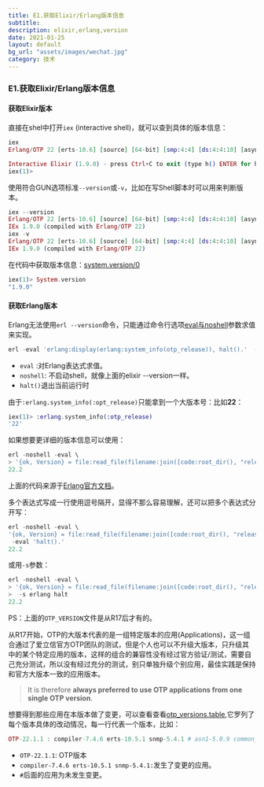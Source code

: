 ```yaml
---
title: E1.获取Elixir/Erlang版本信息
subtitle: 
description: elixir,erlang,version
date: 2021-01-25
layout: default
bg_url: "assets/images/wechat.jpg"
category: 技术
---
```

### E1.获取Elixir/Erlang版本信息

#### 获取Elixir版本

直接在shel中打开`iex` (interactive shell)，就可以查到具体的版本信息：

```elixir
iex
Erlang/OTP 22 [erts-10.6] [source] [64-bit] [smp:4:4] [ds:4:4:10] [async-threads:1] [hipe] [dtrace]

Interactive Elixir (1.9.0) - press Ctrl+C to exit (type h() ENTER for help)
iex(1)>
```

使用符合GUN选项标准`--version`或`-v`，比如在写Shell脚本时可以用来判断版本。

```elixir
iex --version
Erlang/OTP 22 [erts-10.6] [source] [64-bit] [smp:4:4] [ds:4:4:10] [async-threads:1] [hipe] [dtrace]
IEx 1.9.0 (compiled with Erlang/OTP 22)
iex -v
Erlang/OTP 22 [erts-10.6] [source] [64-bit] [smp:4:4] [ds:4:4:10] [async-threads:1] [hipe] [dtrace]
IEx 1.9.0 (compiled with Erlang/OTP 22) 
```

在代码中获取版本信息：[system.version/0](https://hexdocs.pm/elixir/System.html#version/0)

```elixir
iex(1)> System.version
"1.9.0"
```

#### 获取Erlang版本

Erlang无法使用`erl --version`命令，只能通过命令行选项[eval与noshell](http://erlang.org/doc/man/erl.html)参数求值来实现。

```elixir
erl -eval 'erlang:display(erlang:system_info(otp_release)), halt().'  -noshell
```

- `eval` :对Erlang表达式求值。
-  `noshell`: 不启动shell，就像上面的elixir --version一样。
- `halt()`退出当前运行时

由于`:erlang.system_info(:opt_release)`只能拿到一个大版本号：比如**22**：

```elixir
iex(1)> :erlang.system_info(:otp_release)
'22'
```

如果想要更详细的版本信息可以使用：

```elixir
erl -noshell -eval \
> '{ok, Version} = file:read_file(filename:join([code:root_dir(), "releases", erlang:system_info(otp_release), "OTP_VERSION"])), io:fwrite(Version), halt().'
22.2
```

上面的代码来源于[Erlang官方文档](http://erlang.org/doc/system_principles/versions.html)。

多个表达式写成一行使用逗号隔开，显得不那么容易理解，还可以把多个表达式分开写：

```elixir
erl -noshell -eval \
'{ok, Version} = file:read_file(filename:join([code:root_dir(), "releases", erlang:system_info(otp_release), "OTP_VERSION"])), io:fwrite(Version).'\
 -eval 'halt().'
22.2
```

或用`-s`参数：

```elixir
erl -noshell -eval \
> '{ok, Version} = file:read_file(filename:join([code:root_dir(), "releases", erlang:system_info(otp_release), "OTP_VERSION"])), io:fwrite(Version).'\
>  -s erlang halt
22.2
```

PS：上面的`OTP_VERSION`文件是从R17后才有的。

从R17开始，OTP的大版本代表的是一组特定版本的应用(Applications)，这一组合通过了爱立信官方OTP团队的测试，但是个人也可以不升级大版本，只升级其中的某个特定应用的版本，这样的组合的兼容性没有经过官方验证/测试，需要自己充分测试，所以没有经过充分的测试，别只单独升级个别应用，最佳实践是保持和官方大版本一致的应用版本。

> It is therefore **always preferred to use OTP applications from one single OTP version**.

想要得到那些应用在本版本做了变更，可以查看查看[otp_versions.table](https://github.com/erlang/otp/blob/master/otp_versions.table),它罗列了每个版本具体的改动情况，每一行代表一个版本，比如：

```elixir
OTP-22.1.1 : compiler-7.4.6 erts-10.5.1 snmp-5.4.1 # asn1-5.0.9 common_test-1.18 crypto-4.6 debugger-4.2.7...
```

- `OTP-22.1.1`: OTP版本
- `compiler-7.4.6 erts-10.5.1 snmp-5.4.1:`发生了变更的应用。
- `#`后面的应用为未发生变更。